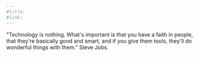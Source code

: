 ```yaml
---
#title:
#link: 
---
```

"Technology is nothing. What's important is that you have a faith in people, that they're basically good and smart, and if you give them tools, they'll do wonderful things with them." Steve Jobs.